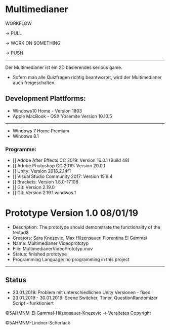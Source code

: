 # Multimedianer

WORKFLOW

-> PULL

-> WORK ON SOMETHING

-> PUSH
 
----------
 
Der Multimedianer ist ein 2D basierendes serious game. 

  - Sofern man alle Quizfragen richtig beantwortet, wird der Multimedianer auch freigeschalten.


## Development Plattforms:

  - Windows10 Home - Version 1803
  - Apple MacBook - OSX Yosemite Version 10.10.5
  
  
  ----
  
  
  - Windows 7 Home Premium
  - Windows 8.1 
  

### Programme:
* [] Adobe After Effects CC 2019: Version 16.0.1 (Build 48)
* [] Adobe Photoshop CC 2019: Version 20.0.1
* [] Unity: Version 2018.2.14f1
* [] Visual Studio Community 2017: Version 15.9.4
* [] Brackets: Version 1.8.0-17108
* [] Git: Version 2.19.0
* [] Git: Version 2.19.1.windwos.1


# Prototype Version 1.0 08/01/19
- Description: The prototype should demonstrate the functionality of the textad$
- Creators: Sara Knezevic, Max Hilzensauer, Florentina El Gammal
- Name: Multimedianer Videoprototyp
- File: MultimedianerVideoPrototyp.mov
- Status: finished prototype
- Programming Language: no programming in this project 


----



## Status
  - 23.01.2019: Problem mit unterschiedlichen Unity Versionen - fixed
  - 23.01.2019 - 30.01.2019: Scene Switcher, Timer, QuestionRandomizer Script - funktioniert

©5AHMNM-El Gammal-Hilzensauer-Knezevic -> Veraltetes Copyright

©5AHMNM-Lindner-Scherlack
